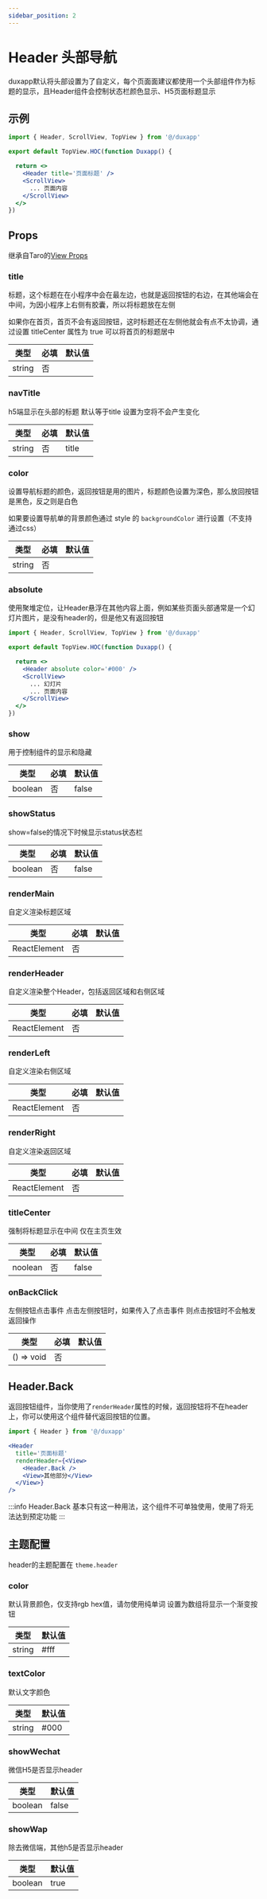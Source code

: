 ```yaml
---
sidebar_position: 2
---
```


# Header 头部导航

duxapp默认将头部设置为了自定义，每个页面面建议都使用一个头部组件作为标题的显示，且Header组件会控制状态栏颜色显示、H5页面标题显示

## 示例

```jsx
import { Header, ScrollView, TopView } from '@/duxapp'

export default TopView.HOC(function Duxapp() {

  return <>
    <Header title='页面标题' />
    <ScrollView>
      ... 页面内容
    </ScrollView>
  </>
})

```

## Props

继承自Taro的[View Props](https://nervjs.github.io/taro-docs/docs/components/viewContainer/view#viewprops)

### title
标题，这个标题在在小程序中会在最左边，也就是返回按钮的右边，在其他端会在中间，为因小程序上右侧有胶囊，所以将标题放在左侧  

如果你在首页，首页不会有返回按钮，这时标题还在左侧他就会有点不太协调，通过设置 titleCenter 属性为 true 可以将首页的标题居中

| 类型 | 必填 | 默认值 |
| ---- | -------- | ------- |
| string | 否 |  |

### navTitle

h5端显示在头部的标题 默认等于title 设置为空将不会产生变化

| 类型 | 必填 | 默认值 |
| ---- | -------- | ------- |
| string | 否 | title |

### color

设置导航标题的颜色，返回按钮是用的图片，标题颜色设置为深色，那么放回按钮是黑色，反之则是白色

如果要设置导航单的背景颜色通过 style 的 `backgroundColor` 进行设置（不支持通过css）

| 类型 | 必填 | 默认值 |
| ---- | -------- | ------- |
| string | 否 |  |

### absolute

使用聚堆定位，让Header悬浮在其他内容上面，例如某些页面头部通常是一个幻灯片图片，是没有header的，但是他又有返回按钮

```jsx
import { Header, ScrollView, TopView } from '@/duxapp'

export default TopView.HOC(function Duxapp() {

  return <>
    <Header absolute color='#000' />
    <ScrollView>
      ... 幻灯片
      ... 页面内容
    </ScrollView>
  </>
})
```

### show

用于控制组件的显示和隐藏

| 类型 | 必填 | 默认值 |
| ---- | -------- | ------- |
| boolean | 否 | false |

### showStatus

show=false的情况下时候显示status状态栏

| 类型 | 必填 | 默认值 |
| ---- | -------- | ------- |
| boolean | 否 | false |

### renderMain

自定义渲染标题区域

| 类型 | 必填 | 默认值 |
| ---- | -------- | ------- |
| ReactElement | 否 |  |

### renderHeader

自定义渲染整个Header，包括返回区域和右侧区域

| 类型 | 必填 | 默认值 |
| ---- | -------- | ------- |
| ReactElement | 否 |  |

### renderLeft

自定义渲染右侧区域

| 类型 | 必填 | 默认值 |
| ---- | -------- | ------- |
| ReactElement | 否 |  |

### renderRight

自定义渲染返回区域

| 类型 | 必填 | 默认值 |
| ---- | -------- | ------- |
| ReactElement | 否 |  |

### titleCenter

强制将标题显示在中间 仅在主页生效

| 类型 | 必填 | 默认值 |
| ---- | -------- | ------- |
| noolean | 否 | false |

### onBackClick

左侧按钮点击事件 点击左侧按钮时，如果传入了点击事件 则点击按钮时不会触发返回操作

| 类型 | 必填 | 默认值 |
| ---- | -------- | ------- |
| () => void | 否 | |

## Header.Back

返回按钮组件，当你使用了`renderHeader`属性的时候，返回按钮将不在header上，你可以使用这个组件替代返回按钮的位置。

```jsx
import { Header } from '@/duxapp'

<Header 
  title='页面标题'
  renderHeader={<View>
    <Header.Back />
    <View>其他部分</View>
  </View>}
/>
```

:::info
Header.Back 基本只有这一种用法，这个组件不可单独使用，使用了将无法达到预定功能
:::

## 主题配置

header的主题配置在 `theme.header`

### color

默认背景颜色，仅支持rgb hex值，请勿使用纯单词 设置为数组将显示一个渐变按钮

| 类型 | 默认值 |
| ---- | ------- |
| string | #fff |

### textColor

默认文字颜色

| 类型 | 默认值 |
| ---- | ------- |
| string | #000 |

### showWechat

微信H5是否显示header

| 类型 | 默认值 |
| ---- | ------- |
| boolean | false |

### showWap

除去微信端，其他h5是否显示header

| 类型 | 默认值 |
| ---- | ------- |
| boolean | true |